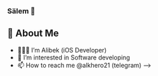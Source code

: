### Sälem 👋
## 🚀 About Me
- 👨🏻‍💻 I’m Alibek (iOS Developer)
- 🌱 I’m interested in Software developing
- 📫 How to reach me @alkhero21 (telegram)
-->
